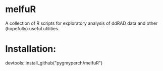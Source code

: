# melfuR
A collection of R scripts for exploratory analysis of ddRAD data and other (hopefully) useful utilities.

# Installation:
devtools::install_github("pygmyperch/melfuR")
